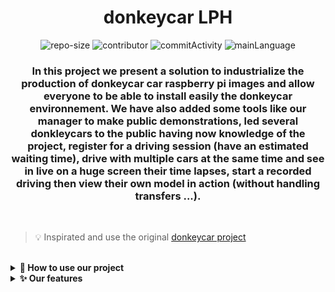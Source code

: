 <div align="center">
<h1> donkeycar LPH </h1>

![repo-size](https://img.shields.io/github/repo-size/mdl29/donkeycarLPH?style=flat-square)
![contributor](https://img.shields.io/github/contributors/mdl29/donkeycarLPH?style=flat-square)
![commitActivity](https://img.shields.io/github/commit-activity/m/mdl29/donkeycarLPH?logo=github&style=flat-square)
![mainLanguage](https://img.shields.io/github/languages/top/mdl29/donkeycarLPH?color=yellow&style=flat-square)

### In this project we present a solution to industrialize the production of donkeycar car raspberry pi images and allow everyone to be able to install easily the donkeycar environnement. We have also added some tools like our manager to make public demonstrations, led several donkleycars to the public having now knowledge of the project, register for a driving session (have an estimated waiting time), drive with multiple cars at the same time and see in live on a huge screen their time lapses, start a recorded driving then view their own model in action (without handling transfers ...).
</div>
<br>

 > 💡 Inspirated and use the original [donkeycar project](https://github.com/autorope/donkeycar)
 
 <br>

<details>	
  <summary><b> 🚀 How to use our project</b></summary>

## 🧰 Build your own donkeycar 

***

Before use our project you need to build your donkeycar.
If you don't have a donkeycar, please follow this [tutorial](https://docs.donkeycar.com/guide/build_hardware/) made by donkeycar community

### **Tips :**
If you using wide angle camera like [this](https://www.kubii.fr/cameras-capteurs/2207-module-camera-5mp-grand-angle-kubii-3272496011205.html), we have modelize on the chassis a camera cap holder. Convenient to avoid losing it
![chassis](3dDesigns/camera-cover/preview.png)
> 📒 [open](3dDesigns/camera-cover/preview.png) chassis stl file




## 🧪 Create your ansible recipe

*** 
If you wanted to use our features and improvements you should create your own recipe book with your wanted recipes. Indeed, ansible has a configuration file where we specifie what options ( recipe ) we want, so you have to modify the [donkeycar.yml](ansible/donkeycar.yml) file and comment recipes you don't want

```yml
 roles:
    - role: raspi-config #rasperry pi configuration role
      become: yes # This role need root privileges
    - role: car-config # car configurations (ntp, hostname, ds4drv...)
      become: yes # This role need root privileges
    - role: shutdown-btn # shutdown button service
      become: yes # This role need root privileges
    - role: ps4-controller # install and configure ds4drv
      become: no # This role no need root privileges
    - role: openCV # Install openCV (optional)
      become: yes # This role need root privileges
    - role: donkeycar # Donkeycar installation 
      become: no # This role doesn't need root privileges
    - role: mycar # create car with configurations
      become: no # This role no need root privileges
    - role: IR-lap-timer # install dependencies for take charge IR counter
      become: yes # This role need root privileges
```
> 📒 [ansible/donkeycar.yml](ansible/donkeycar.yml) preview

* `raspi-config` : defaults installations like wifi credentials, ssh ...
* `car-config` : car configurations (ntp, hostname, ds4drv...)
* `shutdown-btn` : add scripts for the shutdown button ( see [documentation](doc/boutton/Boutton_poussoir.md) and [schematic](doc/schema/schema-electronique.png) )
* `ps4-controller` : installation of ds4drv and configuration for ps4 bluetooth controllers
* `openCV` : install openCV according to donkeycar documentation
* `donkeycar` : install [donkeycar project](https://github.com/autorope/donkeycar) and its requirements 
* `mycar` : create mycar folder with its files
* `IR-lap-timer` : Infrared installation and configuration

**Don't comment required recipes (raspi-config, car-config, donkeycar, mycar ), this action can prevent the proper functioning of installations or configurations**

> ⚠️ Some features have hardware requirement. **Please read our [electronic schematic](doc/schema/schema-electronique.png)

## ⚙️ Modify default car configurations

***

- modify configuration for single car

  Before launching your recipe, you should modify config var with your configurations like `wpa_suplicant` to specify acces point name and credentials, donkeycar steering and throttle configuration
  > 📒 [ansible/group_vars/all](ansible/group_vars/all)

- configuration for multiple cars with the same image

You can configure the cars independently, in our case we have 4 configurations (see [ansible/config](ansible/config)).
To do this, you should specify add the car's hostname and mac address:
  > 📒 [ansible/config/hostnames](ansible/config/hostnames)
  ```text
  e4:5f:01:68:17:2c	dababycar
  ```
  afterwards, just create a folder with the car name at `ansible/config`. For our example we should create dababycar folder at `ansible/config/dababycar`.

  In this folder we should to create two file configuration :
   - `ds4drv.env` --> ps4 controller color
   - `myconfig.py` --> donkeycar myconfig

   example :
   > 📒 [ansible/config/dababycar/ds4drv.env](ansible/config/dababycar/ds4drv.env)
   ```env
  CONTROLLER_LED_COLOR=A103FC
   ```
  
  > 📒 [ansible/config/dababycar/myconfig.py](ansible/config/dababycar/myconfig.py)
   ```python
  DRIVE_TRAIN_TYPE = "PIGPIO_PWM" # SERVO_ESC|DC_STEER_THROTTLE|DC_TWO_WHEEL|SERVO_HBRIDGE_PWM|PIGPIO_PWM|MM1|MOCK

  STEERING_CHANNEL = 12           #channel on the 9685 pwm board 0-15
  STEERING_LEFT_PWM = 739         #pwm value for full left steering
  STEERING_RIGHT_PWM = 400        #pwm value for full right steering
  
  STEERING_PWM_PIN = 12           #Pin numbering according to Broadcom numbers
  STEERING_PWM_FREQ = 75          #Frequency for PWM
  STEERING_PWM_INVERTED = False   #If PWM needs to be inverted

  THROTTLE_CHANNEL = 13           #channel on the 9685 pwm board 0-15
  THROTTLE_FORWARD_PWM = 575      #pwm value for max forward throttle max 750
  THROTTLE_STOPPED_PWM = 470      #pwm value for no movement
  THROTTLE_REVERSE_PWM = 400      #pwm value for max reverse throttle

  THROTTLE_PWM_PIN = 13           #Pin numbering according to Broadcom numbers
  THROTTLE_PWM_FREQ = 75          #Frequency for PWM
  THROTTLE_PWM_INVERTED = False   #If PWM needs to be inverted

  AUTO_RECORD_ON_THROTTLE = False #if true, we will record whenever throttle is not zero. if false, you must manually toggle recording with some other trigger. Usually circle button on joystick.
  CONTROLLER_TYPE='custom' # Set the controller to be used to be our custom one ()

  LOGGING_LEVEL='DEBUG'
  ```
### Our schematic
***

After having created your ansible playbook, you can launch it with these two options :
- install it by ssh but you should configure manually internet, ssh and install ansible on your raspberry pi. **Follow this [tutorial](ansible/README.md)**
- generate your raspian image with donkeycar installed using packer.**follow this [tutorial](packer/README.md)**

## 👷 Build infrared transmitter

***

Our lap-timer is based on an infrared emitting tower, each car is counting it's lap timings and they are displayed in live in the DonkeyCar manager (public screen).
If you want to build your one, **you can follow this [documentation](IR-tower/README.md)**


## 🏎 Run our manager and happy race !

***

1 - Run our backend according to our [documentation](backend/README.md)

2 - Run our frontend according to our [documentation](donkeycarManagerFront/README.md)


  <br/>	
</details>

<details>	
  <summary><b>✨ Our features</b></summary>
  <br/>	
 
## Software 

***

### Ansible remote installation documentation : 
  > we have made a ansible book for automate our donleycar and raspberry pi installation remotely (ssh).
    Indeed, these recipes allow us to have one single clean installation and be able to repeat it to infinity. <br>
    <b>ℹ️ Read [documentation](ansible/README.md) !! </b>

### Generate raspian image with donkeycar installation :
 > With ansible and packer, we can also generate a raspian image with our donkeycar installation. This feature is very usefull if we want to share it with people and don't use ssh. <br>
 <b>ℹ️ Read [documentation](ansible/README.md) !! </b>

### Donkeycar manager :
 > We have created a donkeycar manager. This manager is separated in to parts : a backend ( with database, api ...) and a frontend ( vuejs 2), it allow us to see cars who running, stopped, manage players who race... <br>
 <b>ℹ️ For more informations about how it works, you can see our documentation [here](doc/donkeycarManager/manager-features.md)</b>

## Hardware

***

<br>

### Our schematic : 

![Fichier Fritzing](doc/schema/schema-electronique.png)

### Shutdown button :
> we have made a shutdown button, for shutdown car manually because when ssh crash we can't make a clean shutdown and we risk to damage the SD card
**See [documentation](doc/button/Boutton_poussoir.md)**

### Led indicator :
 > This led indcator allow us to know if the car is up or not. If the led is up, the car working.

### Infrared sensor
> we using `KY-022` sensor for our cars, It allow us to count laps when a car pass front of the infrared emitting tower

### Infrared emitting tower 
> For count laps in donkeycar manager, we should build a infrared emitting tower.
If you want to build your one, **you can follow this [documentation](IR-tower/README.md)**


## 3D designs 

***

### Anti-theft for ps4 controllers :
 >ℹ️ see [documentation](3dDesigns/car-chassis/README.md)

### Camera cap holder :
>ℹ️ see [documentation](3dDesigns/camera-cover/README.md)

</details>
